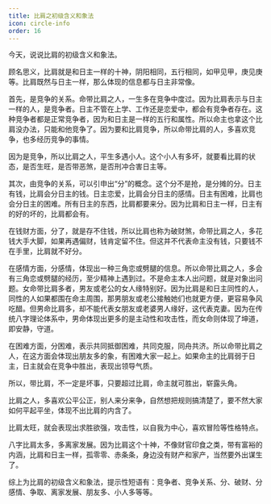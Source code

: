 ```yaml
---
title: 比肩之初级含义和象法
icon: circle-info
order: 16
---
```



今天，说说比肩的初级含义和象法。

顾名思义，比肩就是和日主一样的十神，阴阳相同，五行相同，如甲见甲，庚见庚等。比肩既然与日主一样，那么体现的信息都与日主非常像。

首先，是竞争的关系。命带比肩之人，一生多在竞争中度过。因为比肩表示与日主一样的人，是竞争者。日主不管在上学、工作还是恋爱中，都会有竞争者存在。这种竞争者都是正常竞争者，因为和日主是一样的五行和属性。所以命主也拿这个比肩没办法，只能和他竞争了。因为要和比肩竞争，所以命带比肩的人，多喜欢竞争，也多经历竞争的事情。

因为是竞争，所以比肩之人，平生多遇小人。这个小人有多坏，就要看比肩的状态，是否生旺，是否带恶煞，是否刑冲合害日主等。

其次，由竞争的关系，可以引申出“分”的概念。这个分不是抢，是分摊的分。日主有钱，比肩会分日主的钱。日主恋爱，比肩会分日主的感情。日主有困难，比肩也会分日主的困难。所有日主的东西，比肩都要来分。因为比肩和日主一样，日主有的好的坏的，比肩都会有。

在钱财方面，分了，就是存不住钱，所以比肩也称为破财煞，命带比肩之人，多花钱大手大脚，如果再遇偏财，钱肯定留不住。但这并不代表命主没有钱，只要钱不在手里，比肩就不好分。

在感情方面，分感情，体现出一种三角恋或劈腿的信息。所以命带比肩之人，多会有三角恋或劈腿的经历，至少精神上遇到过。不是命主本人出问题，就是对象出问题。女命带比肩多者，男友或老公的女人缘特别好。因为比肩是和日主同性的人，同性的人如果都围在命主周围，那男朋友或老公接触她们也就更方便，更容易争风吃醋。但男命比肩多，却不能代表女朋友或老婆男人缘好，这代表克妻。因为在传统八字理论体系中，男命体现出更多的是主动性和攻击性，而女命则体现了坤道，即安静，守道。

在困难方面，分困难，表示共同抵御困难，共同克服，同舟共济。所以命带比肩之人，在这方面会体现出朋友多的象，有困难大家一起上。如果命主的比肩弱于日主，日主就会在竞争中胜出，表现出领导气质。

所以，带比肩，不一定是坏事，只要超过比肩，命主就可胜出，崭露头角。

比肩之人，多喜欢公平公正，别人来分来争，自然想把规则搞清楚了，要不然大家如何平起平坐，体现不出比肩的内含了。

比肩太旺，就会表现出求胜欲强，攻击性，以自我为中心，喜欢冒险等性格特点。

八字比肩太多，多离家发展。因为比肩这个十神，不像财官印食之类，带有富裕的内涵，比肩和日主一样，孤零零、赤条条，身边没有财产和家产，当然要外出谋生了。

综上为比肩的初级含义和象法，提示性短语有：竞争者、竞争关系、分、破财、分感情、争取、离家发展、朋友多、小人多等等。

